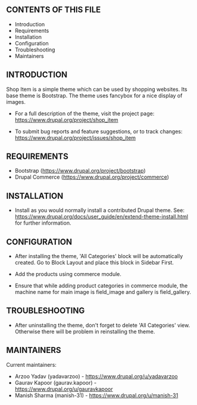 CONTENTS OF THIS FILE
---------------------
   
 * Introduction
 * Requirements
 * Installation
 * Configuration
 * Troubleshooting
 * Maintainers
 

INTRODUCTION
------------

Shop Item is a simple theme which can be used by shopping websites. Its base 
theme is Bootstrap. The theme uses fancybox for a nice display of images.

 * For a full description of the theme, visit the project page:
   https://www.drupal.org/project/shop_item

 * To submit bug reports and feature suggestions, or to track changes:
   https://www.drupal.org/project/issues/shop_item
    
    
REQUIREMENTS
------------

 * Bootstrap (https://www.drupal.org/project/bootstrap)
 * Drupal Commerce (https://www.drupal.org/project/commerce)
 

INSTALLATION
------------
 
 * Install as you would normally install a contributed Drupal theme. See:
   https://www.drupal.org/docs/user_guide/en/extend-theme-install.html
   for further information.
  

CONFIGURATION
-------------

 * After installing the theme, 'All Categories' block will be automatically 
   created. Go to Block Layout and place this block in Sidebar First.

 * Add the products using commerce module.

 * Ensure that while adding product categories in commerce module, the
   machine name for main image is field_image and gallery is field_gallery.


TROUBLESHOOTING
---------------

 * After uninstalling the theme, don't forget to delete 'All Categories'
   view. Otherwise there will be problem in reinstalling the theme.

MAINTAINERS
-----------

Current maintainers:
 * Arzoo Yadav (yadavarzoo) - https://www.drupal.org/u/yadavarzoo
 * Gaurav Kapoor (gaurav.kapoor) - https://www.drupal.org/u/gauravkapoor
 * Manish Sharma (manish-31) - https://www.drupal.org/u/manish-31
   